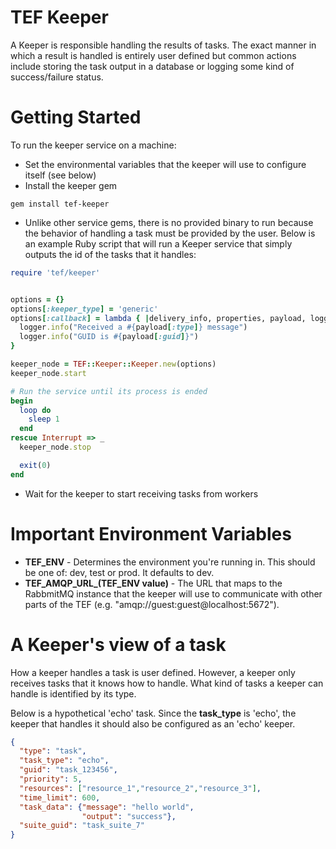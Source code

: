 TEF Keeper
=========

A Keeper is responsible handling the results of tasks. The exact manner in which a result is handled is entirely user defined but common actions include storing the task output in a database or logging some kind of success/failure status.


Getting Started
=========

To run the keeper service on a machine:

* Set the environmental variables that the keeper will use to configure itself (see below)
* Install the keeper gem
 ```
 gem install tef-keeper
 ```
* Unlike other service gems, there is no provided binary to run because the behavior of handling a task must be provided by the user. Below is an example Ruby script that will run a Keeper service that simply outputs the id of the tasks that it handles:

```ruby
require 'tef/keeper'


options = {}
options[:keeper_type] = 'generic'
options[:callback] = lambda { |delivery_info, properties, payload, logger|
  logger.info("Received a #{payload[:type]} message")
  logger.info("GUID is #{payload[:guid]}")
}

keeper_node = TEF::Keeper::Keeper.new(options)
keeper_node.start

# Run the service until its process is ended
begin
  loop do
    sleep 1
  end
rescue Interrupt => _
  keeper_node.stop

  exit(0)
end
```

* Wait for the keeper to start receiving tasks from workers


Important Environment Variables
=========
 * **TEF_ENV** - Determines the environment you're running in.  This should be one of: dev, test or prod.  It defaults to dev.
 * **TEF_AMQP_URL_(TEF_ENV value)** - The URL that maps to the RabbmitMQ instance that the keeper will use to communicate with other parts of the TEF (e.g. "amqp://guest:guest@localhost:5672"). 


A Keeper's view of a task
=========

How a keeper handles a task is user defined. However, a keeper only receives tasks that it knows how to handle. What kind of tasks a keeper can handle is identified by its type.

Below is a hypothetical 'echo' task. Since the **task_type** is 'echo', the keeper that handles it should also be configured as an 'echo' keeper.

```json
{
  "type": "task",
  "task_type": "echo",
  "guid": "task_123456",
  "priority": 5,
  "resources": ["resource_1","resource_2","resource_3"],
  "time_limit": 600,
  "task_data": {"message": "hello world",
                "output": "success"},
  "suite_guid": "task_suite_7"  
}
```
